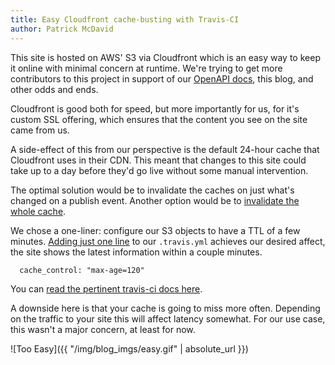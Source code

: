 ```yaml
---
title: Easy Cloudfront cache-busting with Travis-CI
author: Patrick McDavid
---
```


This site is hosted on AWS' S3 via Cloudfront which is an easy way to keep it online with minimal concern at runtime. We're trying to get more contributors to this project in support of our [OpenAPI docs](/api), this blog, and other odds and ends.

<!--more-->

Cloudfront is good both for speed, but more importantly for us, for it's custom SSL offering, which ensures that the content you see on the site came from us.

A side-effect of this from our perspective is the default 24-hour cache that Cloudfront uses in their CDN. This meant that changes to this site could take up to a day before they'd go live without some manual intervention.

The optimal solution would be to invalidate the caches on just what's changed on a publish event. Another option would be to [invalidate the whole cache](https://renzo.lucioni.xyz/s3-deployment-with-travis/).

We chose a one-liner: configure our S3 objects to have a TTL of a few minutes. [Adding just one line](https://github.com/bombbomb/developer.bombbomb.com/commit/0f6806032273b825e8f1beff57dc04a7f27317b9) to our `.travis.yml` achieves our desired affect, the site shows the latest information within a couple minutes.

```
  cache_control: "max-age=120"
```

You can [read the pertinent travis-ci docs here](https://docs.travis-ci.com/user/deployment/s3/#HTTP-cache-control).

A downside here is that your cache is going to miss more often. Depending on the traffic to your site this will affect latency somewhat. For our use case, this wasn't a major concern, at least for now.

![Too Easy]({{ "/img/blog_imgs/easy.gif" | absolute_url }})